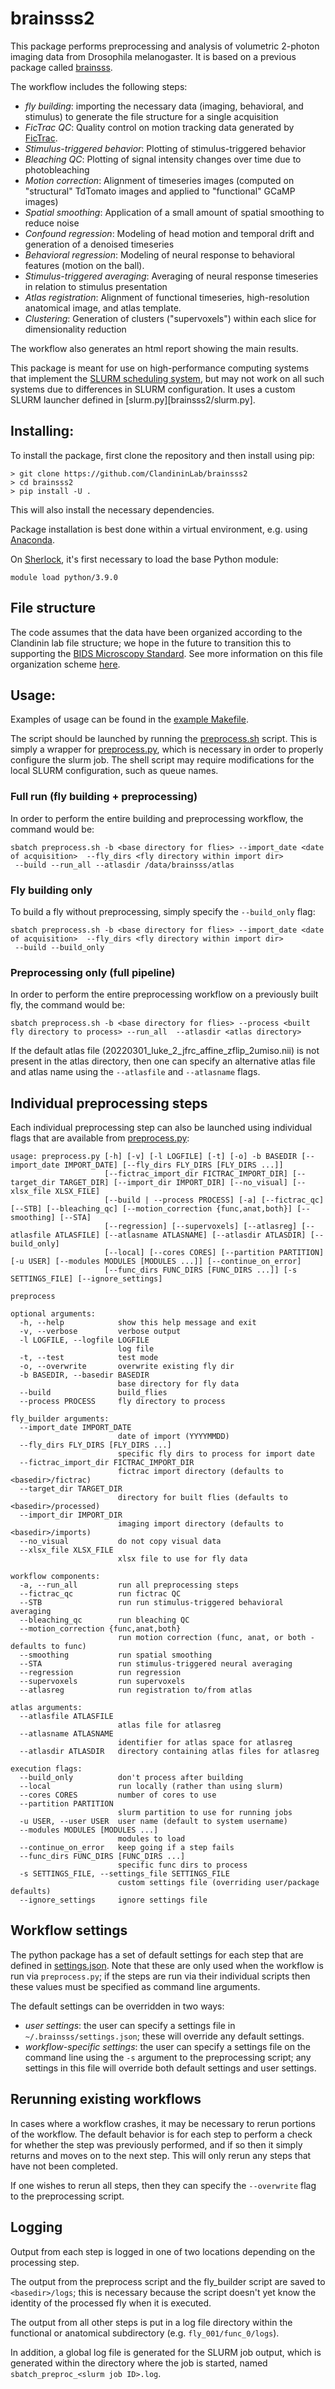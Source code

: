 # brainsss2

This package performs preprocessing and analysis of volumetric 2-photon imaging data from Drosophila melanogaster. It is based on a previous package called [brainsss](https://github.com/ClandininLab/brainsss).  

The workflow includes the following steps:

- *fly building*: importing the necessary data (imaging, behavioral, and stimulus) to generate the file structure for a single acquisition
- *FicTrac QC*: Quality control on motion tracking data generated by [FicTrac](https://rjdmoore.net/fictrac/).
- *Stimulus-triggered behavior*: Plotting of stimulus-triggered behavior
- *Bleaching QC*: Plotting of signal intensity changes over time due to photobleaching
- *Motion correction*: Alignment of timeseries images (computed on "structural" TdTomato images and applied to "functional" GCaMP images)
- *Spatial smoothing*: Application of a small amount of spatial smoothing to reduce noise
- *Confound regression*: Modeling of head motion and temporal drift and generation of a denoised timeseries
- *Behavioral regression*: Modeling of neural response to behavioral features (motion on the ball).
- *Stimulus-triggered averaging*: Averaging of neural response timeseries in relation to stimulus presentation
- *Atlas registration*: Alignment of functional timeseries, high-resolution anatomical image, and atlas template.
- *Clustering*: Generation of clusters ("supervoxels") within each slice for dimensionality reduction

The workflow also generates an html report showing the main results.

This package is meant for use on high-performance computing systems that implement the [SLURM scheduling system](https://slurm.schedmd.com/documentation.html), but may not work on all such systems due to differences in SLURM configuration.  It uses a custom SLURM launcher defined in [slurm.py][brainsss2/slurm.py].  

## Installing:

To install the package, first clone the repository and then install using pip:

```shell
> git clone https://github.com/ClandininLab/brainsss2
> cd brainsss2
> pip install -U .
```

This will also install the necessary dependencies.

Package installation is best done within a virtual environment, e.g. using [Anaconda](https://docs.conda.io/projects/conda/en/latest/user-guide/tasks/manage-environments.html).  

On [Sherlock](https://www.sherlock.stanford.edu/), it's first necessary to load the base Python module:

```shell
module load python/3.9.0
```

## File structure

The code assumes that the data have been organized according to the Clandinin lab file structure; we hope in the future to transition this to supporting the [BIDS Microscopy Standard](https://bids-specification.readthedocs.io/en/stable/04-modality-specific-files/10-microscopy.html).  See more information on this file organization scheme [here](file_organization.md).

## Usage:

Examples of usage can be found in the [example Makefile](scripts/Makefile.dell).

The script should be launched by running the [preprocess.sh](scripts/preprocess.sh) script.  This is simply a wrapper for [preprocess.py](scripts/preprocess.py), which is necessary in order to properly configure the slurm job.  The shell script may require modifications for the local SLURM configuration, such as queue names.

### Full run (fly building + preprocessing)

In order to perform the entire building and preprocessing workflow, the command would be:

```shell
sbatch preprocess.sh -b <base directory for flies> --import_date <date of acquisition>  --fly_dirs <fly directory within import dir> 
 --build --run_all --atlasdir /data/brainsss/atlas
```

### Fly building only

To build a fly without preprocessing, simply specify the `--build_only` flag:
```shell
sbatch preprocess.sh -b <base directory for flies> --import_date <date of acquisition>  --fly_dirs <fly directory within import dir> 
 --build --build_only
```


### Preprocessing only (full pipeline)

In order to perform the entire preprocessing workflow on a previously built fly, the command would be:

```shell
sbatch preprocess.sh -b <base directory for flies> --process <built fly directory to process> --run_all  --atlasdir <atlas directory>
```

If the default atlas file (20220301_luke_2_jfrc_affine_zflip_2umiso.nii) is not present in the atlas directory, then one can specify an alternative atlas file and atlas name using the `--atlasfile` and `--atlasname` flags.

## Individual preprocessing steps

Each individual preprocessing step can also be launched using individual flags that are available from [preprocess.py](scripts/preprocess.py):

```shell
usage: preprocess.py [-h] [-v] [-l LOGFILE] [-t] [-o] -b BASEDIR [--import_date IMPORT_DATE] [--fly_dirs FLY_DIRS [FLY_DIRS ...]]
                     [--fictrac_import_dir FICTRAC_IMPORT_DIR] [--target_dir TARGET_DIR] [--import_dir IMPORT_DIR] [--no_visual] [--xlsx_file XLSX_FILE]
                     [--build | --process PROCESS] [-a] [--fictrac_qc] [--STB] [--bleaching_qc] [--motion_correction {func,anat,both}] [--smoothing] [--STA]
                     [--regression] [--supervoxels] [--atlasreg] [--atlasfile ATLASFILE] [--atlasname ATLASNAME] [--atlasdir ATLASDIR] [--build_only]
                     [--local] [--cores CORES] [--partition PARTITION] [-u USER] [--modules MODULES [MODULES ...]] [--continue_on_error]
                     [--func_dirs FUNC_DIRS [FUNC_DIRS ...]] [-s SETTINGS_FILE] [--ignore_settings]

preprocess

optional arguments:
  -h, --help            show this help message and exit
  -v, --verbose         verbose output
  -l LOGFILE, --logfile LOGFILE
                        log file
  -t, --test            test mode
  -o, --overwrite       overwrite existing fly dir
  -b BASEDIR, --basedir BASEDIR
                        base directory for fly data
  --build               build_flies
  --process PROCESS     fly directory to process

fly_builder arguments:
  --import_date IMPORT_DATE
                        date of import (YYYYMMDD)
  --fly_dirs FLY_DIRS [FLY_DIRS ...]
                        specific fly dirs to process for import date
  --fictrac_import_dir FICTRAC_IMPORT_DIR
                        fictrac import directory (defaults to <basedir>/fictrac)
  --target_dir TARGET_DIR
                        directory for built flies (defaults to <basedir>/processed)
  --import_dir IMPORT_DIR
                        imaging import directory (defaults to <basedir>/imports)
  --no_visual           do not copy visual data
  --xlsx_file XLSX_FILE
                        xlsx file to use for fly data

workflow components:
  -a, --run_all         run all preprocessing steps
  --fictrac_qc          run fictrac QC
  --STB                 run run stimulus-triggered behavioral averaging
  --bleaching_qc        run bleaching QC
  --motion_correction {func,anat,both}
                        run motion correction (func, anat, or both - defaults to func)
  --smoothing           run spatial smoothing
  --STA                 run stimulus-triggered neural averaging
  --regression          run regression
  --supervoxels         run supervoxels
  --atlasreg            run registration to/from atlas

atlas arguments:
  --atlasfile ATLASFILE
                        atlas file for atlasreg
  --atlasname ATLASNAME
                        identifier for atlas space for atlasreg
  --atlasdir ATLASDIR   directory containing atlas files for atlasreg

execution flags:
  --build_only          don't process after building
  --local               run locally (rather than using slurm)
  --cores CORES         number of cores to use
  --partition PARTITION
                        slurm partition to use for running jobs
  -u USER, --user USER  user name (default to system username)
  --modules MODULES [MODULES ...]
                        modules to load
  --continue_on_error   keep going if a step fails
  --func_dirs FUNC_DIRS [FUNC_DIRS ...]
                        specific func dirs to process
  -s SETTINGS_FILE, --settings_file SETTINGS_FILE
                        custom settings file (overriding user/package defaults)
  --ignore_settings     ignore settings file
```

## Workflow settings

The python package has a set of default settings for each step that are defined in [settings.json](brainsss2/settings/settings.json).  Note that these are only used when the workflow is run via `preprocess.py`; if the steps are run via their individual scripts then these values must be specified as command line arguments.  

The default settings can be overridden in two ways:

- *user settings*: the user can specify a settings file in `~/.brainsss/settings.json`; these will override any default settings.
- *workflow-specific settings*: the user can specify a settings file on the command line using the `-s` argument to the preprocessing script; any settings in this file will override both default settings and user settings.

## Rerunning existing workflows

In cases where a workflow crashes, it may be necessary to rerun portions of the workflow.  The default behavior is for each step to perform a <cursory and non-exhaustive> check for whether the step was previously performed, and if so then it simply returns and moves on to the next step.  This will only rerun any steps that have not been completed.

If one wishes to rerun all steps, then they can specify the `--overwrite` flag to the preprocessing script.

## Logging

Output from each step is logged in one of two locations depending on the processing step.

The output from the preprocess script and the fly_builder script are saved to `<basedir>/logs`; this is necessary because the script doesn't yet know the identity of the processed fly when it is executed.

The output from all other steps is put in a log file directory within the functional or anatomical subdirectory (e.g. `fly_001/func_0/logs`).  

In addition, a global log file is generated for the SLURM job output, which is generated within the directory where the job is started, named `sbatch_preproc_<slurm job ID>.log`.